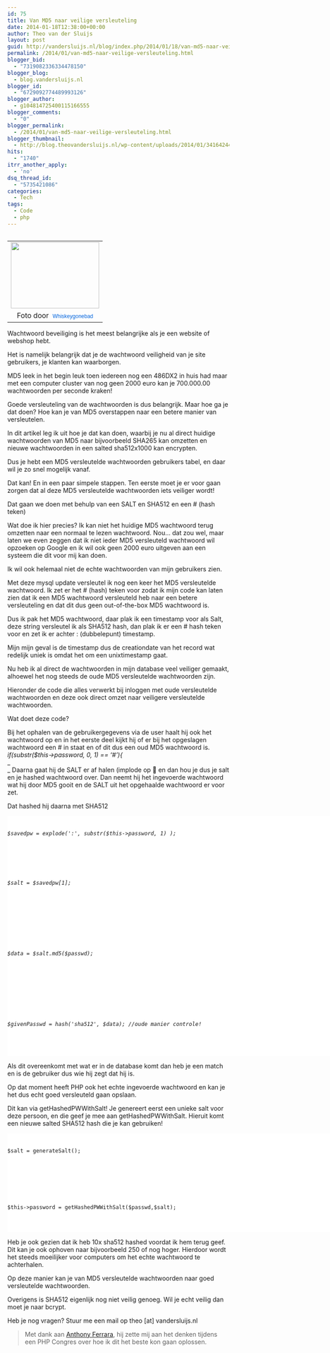 ```yaml
---
id: 75
title: Van MD5 naar veilige versleuteling
date: 2014-01-18T12:38:00+00:00
author: Theo van der Sluijs
layout: post
guid: http://vandersluijs.nl/blog/index.php/2014/01/18/van-md5-naar-veilige-versleuteling/
permalink: /2014/01/van-md5-naar-veilige-versleuteling.html
blogger_bid:
  - "7319082336334478150"
blogger_blog:
  - blog.vandersluijs.nl
blogger_id:
  - "6729092774489993126"
blogger_author:
  - g104814725400115166555
blogger_comments:
  - "0"
blogger_permalink:
  - /2014/01/van-md5-naar-veilige-versleuteling.html
blogger_thumbnail:
  - http://blog.theovandersluijs.nl/wp-content/uploads/2014/01/34164244_d529aee319_m.jpg
hits:
  - "1740"
itrr_another_apply:
  - 'no'
dsq_thread_id:
  - "5735421086"
categories:
  - Tech
tags:
  - Code
  - php
---
```

<table cellpadding="0" cellspacing="0" style="float: left; margin-right: 1em; text-align: left;">
  <tr>
    <td style="text-align: center;">
      <a href=https://vandersluijs.resultants-e.nl/2014/01/34164244_d529aee319_m.jpg" style="clear: left; margin-bottom: 1em; margin-left: auto; margin-right: auto;"><img border="0" src="https://vandersluijs.resultants-e.nl/2014/01/34164244_d529aee319_m.jpg" height="150" width="200" /></a>
    </td>
  </tr>
  
  <tr>
    <td style="text-align: center;">
      Foto door&nbsp;&nbsp;<a href="http://www.flickr.com/photos/badwsky/" style="background-color: #fefefe; color: #0063dc; font-family: Arial, Helvetica, sans-serif; font-size: 12px; line-height: 18px; text-align: left; text-decoration: none;">Whiskeygonebad</a>
    </td>
  </tr>
</table>

Wachtwoord beveiliging is het meest belangrijke als je een website of webshop hebt.

Het is namelijk belangrijk dat je de wachtwoord veiligheid van je site gebruikers, je klanten kan waarborgen.

MD5 leek in het begin leuk toen iedereen nog een 486DX2 in huis had maar met een computer cluster van nog geen 2000 euro kan je 700.000.00 wachtwoorden per seconde kraken!

Goede versleuteling van de wachtwoorden is dus belangrijk. Maar hoe ga je dat doen? Hoe kan je van MD5 overstappen naar een betere manier van versleutelen.

In dit artikel leg ik uit hoe je dat kan doen, waarbij je nu al direct huidige wachtwoorden van MD5 naar bijvoorbeeld SHA265 kan omzetten en nieuwe wachtwoorden in een salted sha512x1000 kan encrypten.  
<!--more-->

Dus je hebt een MD5 versleutelde wachtwoorden gebruikers tabel, en daar wil je zo snel mogelijk vanaf.

Dat kan! En in een paar simpele stappen. Ten eerste moet je er voor gaan zorgen dat al deze MD5 versleutelde wachtwoorden iets veiliger wordt!

Dat gaan we doen met behulp van een SALT en SHA512 en een # (hash teken)

Wat doe ik hier precies? Ik kan niet het huidige MD5 wachtwoord terug omzetten naar een normaal te lezen wachtwoord. Nou&#8230; dat zou wel, maar laten we even zeggen dat ik niet ieder MD5 versleuteld wachtwoord wil opzoeken op Google en ik wil ook geen 2000 euro uitgeven aan een systeem die dit voor mij kan doen.

Ik wil ook helemaal niet de echte wachtwoorden van mijn gebruikers zien.

Met deze mysql update versleutel ik nog een keer het MD5 versleutelde wachtwoord. Ik zet er het # (hash) teken voor zodat ik mijn code kan laten zien dat ik een MD5 wachtwoord versleuteld heb naar een betere versleuteling en dat dit dus geen out-of-the-box MD5 wachtwoord is.

Dus ik pak het MD5 wachtwoord, daar plak ik een timestamp voor als Salt, deze string versleutel ik als SHA512 hash, dan plak ik er een # hash teken voor en zet ik er achter : (dubbelepunt) timestamp.

Mijn mijn geval is de timestamp dus de creationdate van het record wat redelijk uniek is omdat het om een unixtimestamp gaat.

Nu heb ik al direct de wachtwoorden in mijn database veel veiliger gemaakt, alhoewel het nog steeds de oude MD5 versleutelde wachtwoorden zijn.

Hieronder de code die alles verwerkt bij inloggen met oude versleutelde wachtwoorden en deze ook direct omzet naar veiligere versleutelde wachtwoorden.

Wat doet deze code?

Bij het ophalen van de gebruikergegevens via de user haalt hij ook het wachtwoord op en in het eerste deel kijkt hij of er bij het opgeslagen wachtwoord een # in staat en of dit dus een oud MD5 wachtwoord is.  
_if(substr($this->password, 0, 1) == &#8216;#&#8217;){_  
_  
_ Daarna gaat hij de SALT er af halen (implode op 🙂 en dan hou je dus je salt en je hashed wachtwoord over. Dan neemt hij het ingevoerde wachtwoord wat hij door MD5 gooit en de SALT uit het opgehaalde wachtwoord er voor zet.

Dat hashed hij daarna met SHA512

<pre style="background-color: white; font-size: 12px; line-height: 16px; padding: 0px; width: 744px;"><div>
  <br /><i>$saved<em>pw = explode(':', substr($this->password, 1) );</i></div><br />
  
  <div>
    <br /><i>$salt = $saved</em>pw[1];</i>
  </div>
  
  <br />
  
  <div>
    <br /><i>$data = $salt.md5($passwd);</i>
  </div>
  
  <br />
  
  <div>
    <br /><i>$givenPasswd = hash('sha512', $data); //oude manier controle!</i>
  </div>
  
  <br /></pre>
  
  
  <p>
    Als dit overeenkomt met wat er in de database komt dan heb je een match en is de gebruiker dus wie hij zegt dat hij is.
  </p>
  
  
  <p>
    Op dat moment heeft PHP ook het echte ingevoerde wachtwoord en kan je het dus echt goed versleuteld gaan opslaan.
  </p>
  
  
  <p>
    Dit kan via getHashedPWWithSalt! Je genereert eerst een unieke salt voor deze persoon, en die geef je mee aan getHashedPWWithSalt. Hieruit komt een nieuwe salted SHA512 hash die je kan gebruiken!
  </p>
  
  
  <pre style="background-color: white; font-size: 12px; line-height: 16px; padding: 0px; width: 744px;"><div>
  <br />$salt = generateSalt();
</div>

<br />

<div>
  <br />$this-&gt;password = getHashedPWWithSalt($passwd,$salt);
</div>

<br /></pre>
  
  
  <p>
    Heb je ook gezien dat ik heb 10x sha512 hashed voordat ik hem terug geef. Dit kan je ook ophoven naar bijvoorbeeld 250 of nog hoger. Hierdoor wordt het steeds moeilijker voor computers om het echte wachtwoord te achterhalen.
  </p>
  
  
  <p>
    Op deze manier kan je van MD5 versleutelde wachtwoorden naar goed versleutelde wachtwoorden.
  </p>
  
  
  <p>
    Overigens is SHA512 eigenlijk nog niet veilig genoeg. Wil je echt veilig dan moet je naar bcrypt.
  </p>
  
  
  <p>
    Heb je nog vragen? Stuur me een mail op theo [at] vandersluijs.nl
  </p>
  
  
  <blockquote>
    <p>
      Met dank aan <a href="http://blog.ircmaxell.com/" target="_blank">Anthony Ferrara</a>, hij zette mij aan het denken tijdens een PHP Congres over hoe ik dit het beste kon gaan oplossen.
    </p>
  </blockquote>